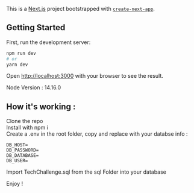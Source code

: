 This is a [Next.js](https://nextjs.org/) project bootstrapped with [`create-next-app`](https://github.com/vercel/next.js/tree/canary/packages/create-next-app).

## Getting Started

First, run the development server:

```bash
npm run dev
# or
yarn dev
```

Open [http://localhost:3000](http://localhost:3000) with your browser to see the result.

Node Version : 14.16.0

## How it's working :

Clone the repo  
Install with npm i  
Create a .env in the root folder, copy and replace with your databse info :

```DB_PORT=
DB_HOST=
DB_PASSWORD=
DB_DATABASE=
DB_USER=
```

Import TechChallenge.sql from the sql Folder into your database

Enjoy !
